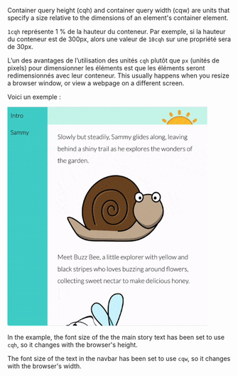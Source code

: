 Container query height (cqh) and container query width (cqw) are units that specify a size relative to the dimensions of an element's container element.

`1cqh` représente 1 % de la hauteur du conteneur. Par exemple, si la hauteur du conteneur est de 300px, alors une valeur de `10cqh` sur une propriété sera de 30px.

L’un des avantages de l’utilisation des unités `cqh` plutôt que `px` (unités de pixels) pour dimensionner les éléments est que les éléments seront redimensionnés avec leur conteneur. This usually happens when you resize a browser window, or view a webpage on a different screen.

Voici un exemple :

![A gif showing font sizes changing when the browser changes height and width.](images/cqh_cqw.gif)

In the example, the font size of the the main story text has been set to use `cqh`, so it changes with the browser's height.

The font size of the text in the navbar has been set to use `cqw`, so it changes with the browser's width.
